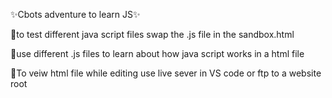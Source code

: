 ✨Cbots adventure to learn JS✨

📜to test different java script files swap the .js file in the sandbox.html

📜use different .js files to learn about how java script works in a html file

📜To veiw html file while editing use live sever in VS code or ftp to a website root

